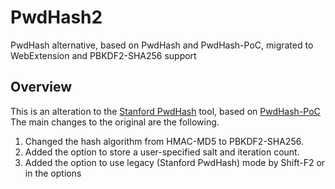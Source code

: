 # PwdHash2
PwdHash alternative, based on PwdHash and PwdHash-PoC, migrated to WebExtension and PBKDF2-SHA256 support

## Overview

This is an alteration to the [Stanford PwdHash](https://www.pwdhash.com/) tool, based on [PwdHash-PoC](https://www.cl.cam.ac.uk/~dl551/pwdhash/) 
The main changes to the original are the following.

1. Changed the hash algorithm from HMAC-MD5 to PBKDF2-SHA256.
2. Added the option to store a user-specified salt and iteration count.
3. Added the option to use legacy (Stanford PwdHash) mode by Shift-F2 or in the options
